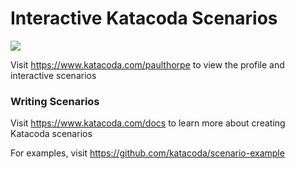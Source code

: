 # Interactive Katacoda Scenarios

[![](http://shields.katacoda.com/katacoda/paulthorpe/count.svg)](https://www.katacoda.com/paulthorpe "Get your profile on Katacoda.com")

Visit https://www.katacoda.com/paulthorpe to view the profile and interactive scenarios

### Writing Scenarios
Visit https://www.katacoda.com/docs to learn more about creating Katacoda scenarios

For examples, visit https://github.com/katacoda/scenario-example
